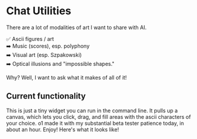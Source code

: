 # Chat Utilities
 
There are a lot of modalities of art I want to share with AI.
 
✅ Ascii figures / art  
➡️ Music (scores), esp. polyphony  
➡️ Visual art (esp. Szpakowski)  
➡️ Optical illusions and "impossible shapes."  
  
Why? Well, I want to ask what it makes of all of it!  
 
## Current functionality  
   
This is just a tiny widget you can run in the command line. It pulls up a canvas, which lets you click, drag, and fill areas with the ascii characters of your choice. o1 made it with my substantial beta tester patience today, in about an hour. Enjoy!
Here's what it looks like!
